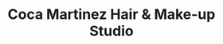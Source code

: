 ---
title: "Coca Martinez Hair & Make-up Studio"
url: /tandag-city/coca-martinez-hair-und-make-up-studio/
shop: Kosmetik
---